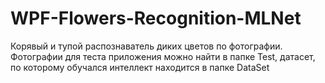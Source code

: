 # WPF-Flowers-Recognition-MLNet
Корявый и тупой распознаватель диких цветов по фотографии. 
Фотографии для теста приложения можно найти в папке Test, датасет, по которому обучался интеллект находится в папке DataSet
